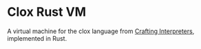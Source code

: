 # Clox Rust VM

A virtual machine for the clox language from [Crafting Interpreters](https://craftinginterpreters.com), implemented in Rust.